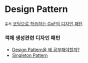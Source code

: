 # Design Pattern

`출처` [코딩으로 학습하는 GoF의 디자인 패턴](https://www.inflearn.com/course/%EB%94%94%EC%9E%90%EC%9D%B8-%ED%8C%A8%ED%84%B4/dashboard)

### 객체 생성관련 디자인 패턴
- [Design Pattern을 왜 공부해야할까?](https://velog.io/@ililil9482/Design-Pattern%EC%9D%84-%EC%99%9C-%EA%B3%B5%EB%B6%80%ED%95%B4%EC%95%BC%ED%95%A0%EA%B9%8C)
- [Singleton Pattern](https://velog.io/@ililil9482/Singleton-Pattern)